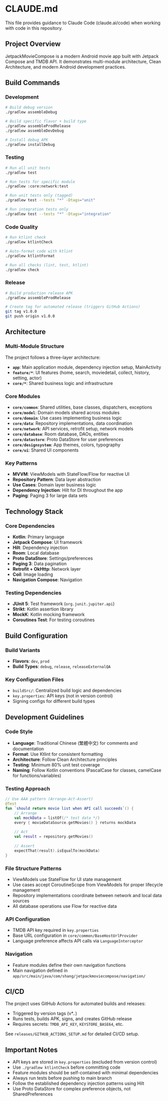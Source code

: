 # CLAUDE.md

This file provides guidance to Claude Code (claude.ai/code) when working with code in this repository.

## Project Overview

JetpackMovieCompose is a modern Android movie app built with Jetpack Compose and TMDB API. It demonstrates multi-module architecture, Clean Architecture, and modern Android development practices.

## Build Commands

### Development
```bash
# Build debug version
./gradlew assembleDebug

# Build specific flavor + build type
./gradlew assembleProdRelease
./gradlew assembleDevDebug

# Install debug APK
./gradlew installDebug
```

### Testing
```bash
# Run all unit tests
./gradlew test

# Run tests for specific module
./gradlew :core:network:test

# Run unit tests only (tagged)
./gradlew test --tests "*" -Dtags="unit"

# Run integration tests only
./gradlew test --tests "*" -Dtags="integration"
```

### Code Quality
```bash
# Run ktlint check
./gradlew ktlintCheck

# Auto-format code with ktlint
./gradlew ktlintFormat

# Run all checks (lint, test, ktlint)
./gradlew check
```

### Release
```bash
# Build production release APK
./gradlew assembleProdRelease

# Create tag for automated release (triggers GitHub Actions)
git tag v1.0.0
git push origin v1.0.0
```

## Architecture

### Multi-Module Structure
The project follows a three-layer architecture:

- **`app`**: Main application module, dependency injection setup, MainActivity
- **`feature/*`**: UI features (home, search, moviedetail, collect, history, setting, actor)
- **`core/*`**: Shared business logic and infrastructure

### Core Modules
- **`core/common`**: Shared utilities, base classes, dispatchers, exceptions
- **`core/model`**: Domain models shared across modules
- **`core/domain`**: Use cases implementing business logic
- **`core/data`**: Repository implementations, data coordination
- **`core/network`**: API services, retrofit setup, network models
- **`core/database`**: Room database, DAOs, entities
- **`core/datastore`**: Proto DataStore for user preferences
- **`core/designsystem`**: App themes, colors, typography
- **`core/ui`**: Shared UI components

### Key Patterns
- **MVVM**: ViewModels with StateFlow/Flow for reactive UI
- **Repository Pattern**: Data layer abstraction
- **Use Cases**: Domain layer business logic
- **Dependency Injection**: Hilt for DI throughout the app
- **Paging**: Paging 3 for large data sets

## Technology Stack

### Core Dependencies
- **Kotlin**: Primary language
- **Jetpack Compose**: UI framework
- **Hilt**: Dependency injection
- **Room**: Local database
- **Proto DataStore**: Settings/preferences
- **Paging 3**: Data pagination
- **Retrofit + OkHttp**: Network layer
- **Coil**: Image loading
- **Navigation Compose**: Navigation

### Testing Dependencies
- **JUnit 5**: Test framework (`org.junit.jupiter.api`)
- **Strikt**: Kotlin assertion library
- **MockK**: Kotlin mocking framework
- **Coroutines Test**: For testing coroutines

## Build Configuration

### Build Variants
- **Flavors**: `dev`, `prod`
- **Build Types**: `debug`, `release`, `releaseExternalQA`

### Key Configuration Files
- `buildSrc/`: Centralized build logic and dependencies
- `key.properties`: API keys (not in version control)
- Signing configs for different build types

## Development Guidelines

### Code Style
- **Language**: Traditional Chinese (繁體中文) for comments and documentation
- **Format**: Use Ktlint for consistent formatting
- **Architecture**: Follow Clean Architecture principles
- **Testing**: Minimum 80% unit test coverage
- **Naming**: Follow Kotlin conventions (PascalCase for classes, camelCase for functions/variables)

### Testing Approach
```kotlin
// Use AAA pattern (Arrange-Act-Assert)
@Test
fun `should return movie list when API call succeeds`() {
    // Arrange
    val mockData = listOf(/* test data */)
    every { movieDataSource.getMovies() } returns mockData
    
    // Act
    val result = repository.getMovies()
    
    // Assert
    expectThat(result).isEqualTo(mockData)
}
```

### File Structure Patterns
- ViewModels use StateFlow for UI state management
- Use cases accept CoroutineScope from ViewModels for proper lifecycle management
- Repository implementations coordinate between network and local data sources
- All database operations use Flow for reactive data

### API Configuration
- TMDB API key required in `key.properties`
- Base URL configuration in `core/common/BaseHostUrlProvider`
- Language preference affects API calls via `LanguageInterceptor`

### Navigation
- Feature modules define their own navigation functions
- Main navigation defined in `app/src/main/java/com/shang/jetpackmoviecompose/navigation/`

## CI/CD

The project uses GitHub Actions for automated builds and releases:
- Triggered by version tags (v*.*.*)
- Runs tests, builds APK, signs, and creates GitHub release
- Requires secrets: `TMDB_API_KEY`, `KEYSTORE_BASE64`, etc.

See `releases/GITHUB_ACTIONS_SETUP.md` for detailed CI/CD setup.

## Important Notes

- API keys are stored in `key.properties` (excluded from version control)
- Use `./gradlew ktlintCheck` before committing code
- Feature modules should be self-contained with minimal dependencies
- Always run tests before pushing to main branch
- Follow the established dependency injection patterns using Hilt
- Use Proto DataStore for complex preference objects, not SharedPreferences
